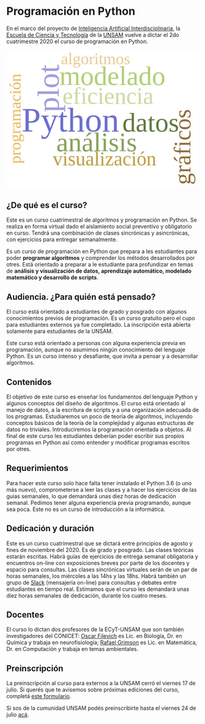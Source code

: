 # Programación en Python

En el marco del proyecto de [Inteligencia Artificial Interdisciplinaria](http://noticias.unsam.edu.ar/2019/09/16/la-unsam-piensa-la-inteligencia-artificial-interdisciplinaria/), 
la [Escuela de Ciencia y Tecnología](http://www.unsam.edu.ar/escuelas/ciencia/) de la [UNSAM](https://www.unsam.edu.ar/) vuelve a dictar 
el 2do cuatrimestre 2020 el curso de programación en Python.

![image info](./Python_cloud.jpg)

## ¿De qué es el curso?
Este es un curso cuatrimestral de algoritmos y programación en Python.
Se realiza en forma virtual dado el aislamiento social preventivo
y obligatorio en curso. Tendrá una combinación de clases sincrónicas
y asincrónicas, con ejercicios para entregar semanalmente.

Es un curso de programación en Python que prepara a les estudiantes
para poder **programar algoritmos** y comprender los métodos
desarrollados por otres. Está orientado a preparar a le estudiante para
profundizar en temas de **análisis y visualización de datos, aprendizaje automático, modelado matemático y desarrollo de scripts**.



## Audiencia. ¿Para quién está pensado?
El curso está orientado a estudiantes de grado y posgrado con algunos
conocimientos previos de programación. Es un curso gratuito pero el cupo para estudiantes externos ya fue completado. La inscripción está abierta
solamente para estudiantes de la UNSAM.

Este curso está orientado a personas con alguna experiencia previa en programación, aunque no asumimos ningún conocimiento del lenguaje Python. Es un curso intenso y desafiante, que invita a pensar y a desarrollar algoritmos.

## Contenidos
El objetivo de este curso es enseñar los fundamentos del lenguaje
Python y algunos conceptos del diseño de algoritmos. El curso está orientado al manejo de datos, a la escritura de scripts y a una organización adecuada de los programas. Estudiaremos un poco de teoría de algoritmos, incluyendo conceptos básicos de la teoría de la complejidad y algunas estructuras de datos no triviales. Introduciremos la programación orientada a objetos. Al final de este curso les estudiantes deberían poder escribir sus propios programas en Python así como entender y modificar programas escritos por otres.

## Requerimientos
Para hacer este curso solo hace falta tener instalado el Python 3.6
(o uno más nuevo), comprometerse a leer las clases y a hacer los 
ejercicios de las guias semanales, lo que demandará unas diez horas de
dedicación semanal. Pedimos tener alguna experiencia previa programando,
aunque sea poca. Este no es un curso de introducción a la informática.

## Dedicación y duración
Este es un curso cuatrimestral que se dictará entre principios de
agosto y fines de noviembre del 2020. Es de grado y posgrado. Las clases 
teóricas estarán escritas. Habrá guías de ejercicios de entrega semanal 
obligatoria y encuentros on-line con exposiciones breves por parte de los 
docentes y espacio para consultas. Las clases sincrónicas virtuales serán 
de un par de horas semanales, los miércoles a las 14hs y las 18hs. Habrá
también un grupo de [Slack](https://slack.com/intl/es-ar/) (mensajería on-line) para consultas y debates entre 
estudiantes en tiempo real. Estimamos que el curso les demandará unas diez 
horas semanales de dedicación, durante los cuatro meses.

## Docentes
El curso lo dictan dos profesores de la ECyT-UNSAM que son también 
investigadores del CONICET: [Oscar Filevich](http://labning.com.ar/#nosotros) es Lic. en Biología, 
Dr. en Química y trabaja en neurofisiología; [Rafael Grimson](http://investigadores.unsam.edu.ar/es/investigador/407/Grimson-Rafael) es Lic. en Matemática, 
Dr. en Computación y trabaja en temas ambientales.

## Preinscripción
La preinscripción al curso para externos a la UNSAM cerró el viernes 17 de julio. Si querés que te avisemos sobre próximas ediciones del curso, completá [este formulario](https://forms.gle/JXAp9cSvowMCFGyC6).

Si sos de la cumunidad UNSAM podés preinscribirte hasta el viernes 24 de julio [acá](https://docs.google.com/forms/d/1zc4F6EVF0OKyS5M7fUlUnf3TpThEyk6_RG5blEkwjE8).